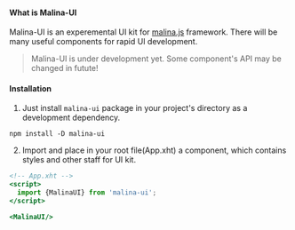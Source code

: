 #### What is Malina-UI

Malina-UI is an experemental UI kit for [malina.js](https://malinajs.github.io) framework. There will be many useful components for rapid UI development. 

>  Malina-UI is under development yet. Some component's API may be changed in futute!

#### Installation

1. Just install <code>malina-ui</code> package in your project's directory as a development dependency.

```
npm install -D malina-ui
```

2. Import and place in your root file(App.xht) a component, which contains styles and other staff for UI kit.

```htm
<!-- App.xht -->
<script>
  import {MalinaUI} from 'malina-ui';
</script>

<MalinaUI/>
```
